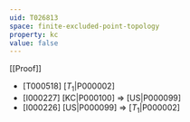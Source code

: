 ```yaml
---
uid: T026813
space: finite-excluded-point-topology
property: kc
value: false
---
```

[[Proof]]

* [T000518] [$T_1$|P000002]
* [I000227] [KC|P000100] => [US|P000099]
* [I000226] [US|P000099] => [$T_1$|P000002]

